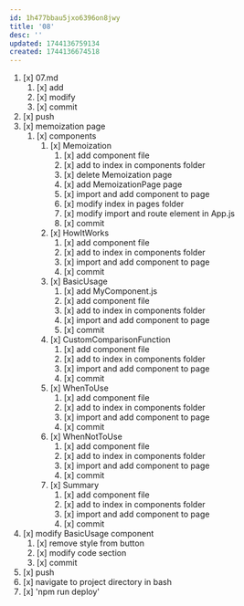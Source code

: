 ```yaml
---
id: 1h477bbau5jxo6396on8jwy
title: '08'
desc: ''
updated: 1744136759134
created: 1744136674518
---
```


1. [x] 07.md
    1. [x] add
    1. [x] modify
    1. [x] commit
1. [x] push
1. [x] memoization page
    1. [x] components
        1. [x] Memoization
            1. [x] add component file
            1. [x] add to index in components folder
            1. [x] delete Memoization page
            1. [x] add MemoizationPage page
            1. [x] import and add component to page
            1. [x] modify index in pages folder
            1. [x] modify import and route element in App.js
            1. [x] commit
        1. [x] HowItWorks
            1. [x] add component file
            1. [x] add to index in components folder
            1. [x] import and add component to page
            1. [x] commit
        1. [x] BasicUsage
            1. [x] add MyComponent.js
            1. [x] add component file
            1. [x] add to index in components folder
            1. [x] import and add component to page
            1. [x] commit
        1. [x] CustomComparisonFunction
            1. [x] add component file
            1. [x] add to index in components folder
            1. [x] import and add component to page
            1. [x] commit
        1. [x] WhenToUse
            1. [x] add component file
            1. [x] add to index in components folder
            1. [x] import and add component to page
            1. [x] commit
        1. [x] WhenNotToUse
            1. [x] add component file
            1. [x] add to index in components folder
            1. [x] import and add component to page
            1. [x] commit
        1. [x] Summary
            1. [x] add component file
            1. [x] add to index in components folder
            1. [x] import and add component to page
            1. [x] commit
1. [x] modify BasicUsage component
    1. [x] remove style from button
    1. [x] modify code section
    1. [x] commit
1. [x] push
1. [x] navigate to project directory in bash
1. [x] 'npm run deploy'